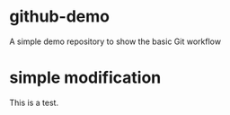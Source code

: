 # github-demo
A simple demo repository to show the basic Git workflow

# simple modification
This is a test.